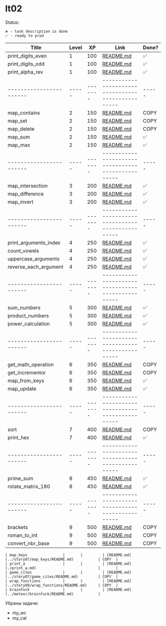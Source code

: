 # lt02

Status:

    ➕ - task description is done
    ✅ - ready to prod

| Title                   | Level | XP      | Link                                                 | Done? |
| ----------------------- | ----- | ------- | ---------------------------------------------------- | ----- |
| print_digits_even       | 1     | 100     | [README.md](./print_digits_even.md)                  | ✅    |
| print_digits_odd        | 1     | 100     | [README.md](./print_digits_odd.md)                   | ✅    |
| print_alpha_rev         | 1     | 100     | [README.md](./print_alpha_rev.md)                    | ✅    |
| ----------------------- | ----- | ------- | -------------------------------------------------    | ----- |
| map_contains            | 2     | 150     | [README.md](../story07/map_contains/README.md)       | COPY  |
| map_set                 | 2     | 150     | [README.md](../story07/map_set/README.md)            | COPY  |
| map_delete              | 2     | 150     | [README.md](../story07/map_delete/README.md)         | COPY  |
| map_sum                 | 2     | 150     | [README.md](./map_sum.md)                            | ✅    |
| map_max                 | 2     | 150     | [README.md](./map_max.md)                            | ✅    |
| ----------------------- | ----- | ------- | -------------------------------------------------    | ----- |
| map_intersection        | 3     | 200     | [README.md](./map_intersection.md)                   | ✅    |
| map_difference          | 3     | 200     | [README.md](./map_diff.md)                           | ✅    |
| map_invert              | 3     | 200     | [README.md](./map_invert.md)                         | ✅    |
| ----------------------- | ----- | ------- | -------------------------------------------------    | ----- |
| print_arguments_index   | 4     | 250     | [README.md](./print_arguments_index.md)              | ✅    |
| count_vowels            | 4     | 250     | [README.md](./count_vowels.md)                       | ✅    |
| uppercase_arguments     | 4     | 250     | [README.md](./uppercase_arguments.md)                | ✅    |
| reverse_each_argument   | 4     | 250     | [README.md](./reverse_each_argument.md)              | ✅    |
| ----------------------- | ----- | ------- | -------------------------------------------------    | ----- |
| sum_numbers             | 5     | 300     | [README.md](./sum_numbers.md)                        | ✅    |
| product_numbers         | 5     | 300     | [README.md](./product_numbers.md)                    | ✅    |
| power_calculation       | 5     | 300     | [README.md](./power_calculation.md)                  | ✅    |
| ----------------------- | ----- | ------- | -------------------------------------------------    | ----- |
| get_math_operation      | 6     | 350     | [README.md](../story09/get_math_operation/README.md) | COPY  |
| get_incrementor         | 6     | 350     | [README.md](../story09/get_incrementor/README.md)    | COPY  |
| map_from_keys           | 6     | 350     | [README.md](./map_from_keys.md)                      | ✅    |
| map_update              | 6     | 350     | [README.md](./map_update.md)                         | ✅    |
| ----------------------- | ----- | ------- | -------------------------------------------------    | ----- |
| sort                    | 7     | 400     | [README.md](../story09/sort/README.md)               | COPY  |
| print_hex               | 7     | 400     | [README.md](./print_hex.md)                          | ✅    |
| ----------------------- | ----- | ------- | -------------------------------------------------    | ----- |
| prime_sum               | 8     | 450     | [README.md](./prime_sum.md)                          | ✅    |
| rotate_matrix_180       | 8     | 450     | [README.md](./rotate_matrix_180.md)                  | ✅    |
| ----------------------- | ----- | ------- | -------------------------------------------------    | ----- |
| brackets                | 9     | 500     | [README.md](../story06/brackets/README.md)           | COPY  |
| roman_to_int            | 9     | 500     | [README.md](../story07/roman_to_int/README.md)       | COPY  |
| convert_nbr_base        | 9     | 500     | [README.md](../story05/convert_nbr_base/README.md)   | COPY  |

```
| map_keys                |       |         | [README.md](../story07/map_keys/README.md)           | COPY  |
| print_a                 |       |         | [README.md](./print_a.md)                            |       |
| game_cites              |       |         | [README.md](../story07/game_cites/README.md)         | COPY  |
| wrap_functions          |       |         | [README.md](../story09/wrap_functions/README.md)     | COPY  |
| brainfuck               |       |         | [README.md](../meteor/brainfuck/README.md)           |
```


Убраны задачи:
- my_wc
- my_cat
